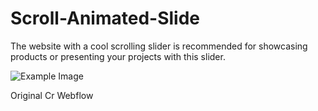 # Scroll-Animated-Slide


The website with a cool scrolling slider is recommended for showcasing products or presenting your projects with this slider.

![Example Image](https://i.ibb.co.com/Qc0Ck20/Screenshot-2024-05-16-173032.png)

Original Cr Webflow
